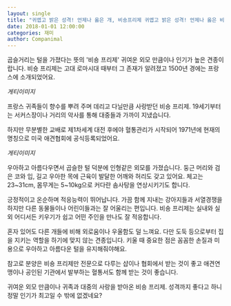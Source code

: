 ```yaml
---
layout: single
title: "귀엽고 밝은 성격! 언제나 옳은 개, 비숑프리제 귀엽고 밝은 성격! 언제나 옳은 비숑"
date: 2018-01-01 12:00:00
categories: 재미
author: Companimal
---
```


곱슬거리는 털을 가졌다는 뜻의 '비숑 프리제' 귀여운 외모 만큼이나 인기가 높은 견종이랍니다. 비숑 프리제는 고대 로마시대 때부터 그 존재가 알려졌고 1500년 경에는 프랑스에 소개되었어요.

_게티이미지_

프랑스 귀족들이 향수를 뿌려 주며 데리고 다닐만큼 사랑받던 비숑 프리제. 19세기부터는 서커스장이나 거리의 악사를 통해 대중들과 가까이 지냈습니다.

하지만 무분별한 교배로 제1차세계 대전 후에야 혈통관리가 시작되어 1971년에 현재의 명칭으로 미국 애견협회에 공식등록되었어요.

_게티이미지_

우아하고 아름다우면서 곱슬한 털 덕분에 인형같은 외모를 가졌습니다. 둥근 머리와 검은 코와 입, 길고 우아한 목에 근육이 발달한 어깨와 허리도 갖고 있어요. 체고는 23~31cm, 몸무게는 5~10kg으로 커다란 솜사탕을 연상시키기도 합니다.

긍정적이고 온순하며 적응능력이 뛰어납니다. 가끔 함께 지내는 강아지들과 서열경쟁을 하지만 다른 동물들이나 어린이들과는 잘 어울리는 편입니다. 비숑 프리제는 실내와 실외 어디서든 키우기가 쉽고 어떤 주인을 만나도 잘 적응합니다.

혼자 있어도 다른 개들에 비해 외로움이나 우울함도 덜 느껴요. 다만 도둑 등으로부터 집을 지키는 역할을 하기에 맞지 않는 견종입니다. 키울 때 중요한 점은 꼼꼼한 손질과 미용으로 우아하고 아름다운 털을 유지해줘야해요.

참고로 분양은 비숑 프리제만 전문으로 다루는 샵이나 협회에서 받는 것이 좋고 애견연맹이나 공인된 기관에서 발부하는 혈통서도 함께 받는 것이 좋습니다.

귀여운 외모 만큼이나 귀족과 대중의 사랑을 받아온 비숑 프리제. 성격까지 좋다고 하니 정말 인기가 최고일 수 밖에 없겠네요?
